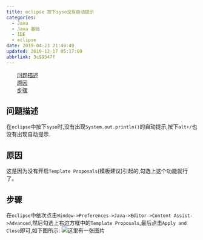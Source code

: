 ```yaml
---
title: eclipse 按下syso没有自动提示
categories: 
  - Java
  - Java 基础
  - IDE
  - eclipse
date: 2019-04-23 21:49:49
updated: 2019-12-17 05:17:09
abbrlink: 3c99547f
---
```

<div id='my_toc'><a href="/blog/3c99547f/#问题描述" class="header_2">问题描述</a><br><a href="/blog/3c99547f/#原因" class="header_2">原因</a><br><a href="/blog/3c99547f/#步骤" class="header_2">步骤</a><br></div>
<style>.header_1{margin-left: 1em;}.header_2{margin-left: 2em;}.header_3{margin-left: 3em;}.header_4{margin-left: 4em;}.header_5{margin-left: 5em;}.header_6{margin-left: 6em;}</style>
<!--more-->
<script>if (navigator.platform.search('arm')==-1){document.getElementById('my_toc').style.display = 'none';}var e,p = document.getElementsByTagName('p');while (p.length>0) {e = p[0];e.parentElement.removeChild(e);}</script>

<!--end-->
## 问题描述 ##
在`eclipse`中按下`syso`时,没有出现`System.out.println()`的自动提示,按下`alt+/`也没有出现自动提示.
## 原因 ##
这是因为没有开启`Template Proposals`(模板建议)引起的,勾选上这个功能就行了。
## 步骤 ##
在`eclipse`中依次点击`Window->Preferences->Java->Editor->Content Assist->Advanced`,然后勾选上右边方框中的`Template Proposals`,最后点击`Apply and Close`即可,如下图所示:
![这里有一张图片](https://image-1257720033.cos.ap-shanghai.myqcloud.com/blog/Java/IDESetting/eclipse/CanNotSYSO/1.png)
